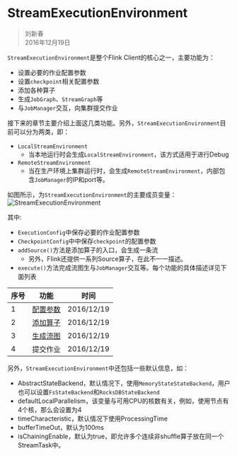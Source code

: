# StreamExecutionEnvironment
> 刘新春    
> 2016年12月19日    

`StreamExecutionEnvironment`是整个Flink Client的核心之一，主要功能为：    
* 设置必要的作业配置参数    
* 设置`checkpoint`相关配置参数
* 添加各种算子    
* 生成`JobGraph`、`StreamGraph`等    
* 与`JobManager`交互，向集群提交作业

接下来的章节主要介绍上面这几类功能。另外，`StreamExecutionEnvironment`目前可以分为两类，即：    
* `LocalStreamEnvironment`     
  * 当本地运行时会生成`LocalStreamEnvironment`，该方式适用于进行Debug
* `RemoteStreamEnvironment`    
  * 当在生产环境上集群运行时，会生成`RemoteStreamEnvironment`，内部包含`JobManager`的IP和port等。

如图所示，为`StreamExecutionEnvironment`的主要成员变量：    
![StreamExecutionEnvironment](./pictures/StreamExecutionEnvironment.png)

其中:
* `ExecutionConfig`中保存必要的作业配置参数
* `CheckpointConfig`中中保存`checkpoint`的配置参数    
* `addSource()`方法是添加算子的入口，会生成一条流    
  * 另外，Flink还提供一系列Source算子，在此不一一描述。    
* `execute()`方法完成流图生与`JobManager`交互等。每个功能的具体描述详见下面列表       

| 序号 |   功能  | 时间 |        
| --- | -------- | --- |     
| 1 | [配置参数](./Configuration.md) | 2016/12/19 |             
| 2 | [添加算子](./addSource.md) | 2016/12/19 |     
| 3 | [生成流图](./GeneratorGraph.md) | 2016/12/19 |    
| 4 | 提交作业 | 2016/12/19 |

另外，`StreamExecutionEnvironment`中还包括一些默认信息，如：   
* AbstractStateBackend，默认情况下，使用`MemoryStateStateBackend`，用户也可以设置`FsStateBackend`和`RocksDBStateBackend`    
* defaultLocalParallelism，该变量与可用CPU的核数有关，例如，使用节点有4个核，那么会设置为4    
* timeCharacteristic，默认情况下使用ProcessingTime    
* bufferTimeOut，默认为100ms   
* isChainingEnable，默认为true，即允许多个连续非shuffle算子放在同一个StreamTask中。    
